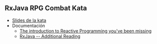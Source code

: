 RxJava RPG Combat Kata
---------------------------

- [Slides de la kata](http://www.slideshare.net/DanielOjedaLoisel/rpg-combat-kata)
- Documentación
    * [The introduction to Reactive Programming you've been missing](https://gist.github.com/staltz/868e7e9bc2a7b8c1f754)
    * [RxJava -- Additional Reading](https://github.com/ReactiveX/RxJava/wiki/Additional-Reading)

